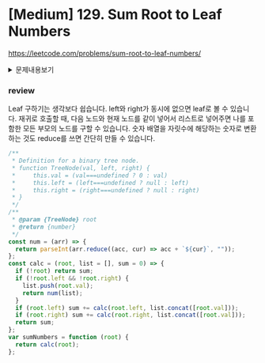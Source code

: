 # [Medium] 129. Sum Root to Leaf Numbers

https://leetcode.com/problems/sum-root-to-leaf-numbers/

<details>
<summary>문제내용보기</summary>

### 0-9의 숫자 만 포함하는 이진 트리가 주어지면 각 루트에서 리프 경로는 숫자를 나타낼 수 있습니다.

### 예는 숫자 123을 나타내는 루트에서 리프 경로 1-> 2-> 3입니다.

### 모든 루트에서 리프 숫자의 총합을 찾으십시오.

### 참고 : 리프는 자식이없는 노드입니다.

### 예시 1:

```
Input: [1,2,3]
    1
   / \
  2   3
Output: 25
Explanation:
The root-to-leaf path 1->2 represents the number 12.
The root-to-leaf path 1->3 represents the number 13.
Therefore, sum = 12 + 13 = 25.
```

### 예시 2:

```
Input: [4,9,0,5,1]
    4
   / \
  9   0
 / \
5   1
Output: 1026
Explanation:
The root-to-leaf path 4->9->5 represents the number 495.
The root-to-leaf path 4->9->1 represents the number 491.
The root-to-leaf path 4->0 represents the number 40.
Therefore, sum = 495 + 491 + 40 = 1026.
```

</details>

### review

Leaf 구하기는 생각보다 쉽습니다. left와 right가 동시에 없으면 leaf로 볼 수 있습니다.
재귀로 호출할 때, 다음 노드와 현재 노드를 같이 넣어서 리스트로 넣어주면 나를 포함한 모든 부모의 노드를 구할 수 있습니다.
숫자 배열을 자릿수에 해당하는 숫자로 변환하는 것도 reduce를 쓰면 간단히 만들 수 있습니다.

```javascript
/**
 * Definition for a binary tree node.
 * function TreeNode(val, left, right) {
 *     this.val = (val===undefined ? 0 : val)
 *     this.left = (left===undefined ? null : left)
 *     this.right = (right===undefined ? null : right)
 * }
 */
/**
 * @param {TreeNode} root
 * @return {number}
 */
const num = (arr) => {
  return parseInt(arr.reduce((acc, cur) => acc + `${cur}`, ""));
};
const calc = (root, list = [], sum = 0) => {
  if (!root) return sum;
  if (!root.left && !root.right) {
    list.push(root.val);
    return num(list);
  }
  if (root.left) sum += calc(root.left, list.concat([root.val]));
  if (root.right) sum += calc(root.right, list.concat([root.val]));
  return sum;
};
var sumNumbers = function (root) {
  return calc(root);
};
```
